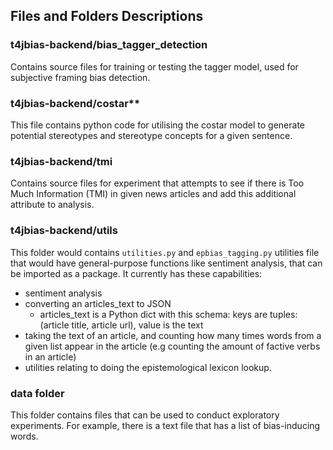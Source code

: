 ## **Files and Folders Descriptions**
### **t4jbias-backend/bias_tagger_detection**

Contains source files for training or testing the tagger model, used for subjective framing bias detection.

### t4jbias-backend/costar**
This file contains python code for utilising the costar model to generate potential stereotypes and stereotype concepts for a given sentence.

### **t4jbias-backend/tmi**

Contains source files for experiment that attempts to see if there is Too Much Information (TMI) in given news articles and add this additional attribute to analysis.

### **t4jbias-backend/utils**

This folder would contains `utilities.py` and `epbias_tagging.py` utilities file that would have general-purpose functions like sentiment analysis, that can be imported as a package. It currently has these capabilities:

- sentiment analysis
- converting an articles_text to JSON
  - articles_text is a Python dict with this schema: keys are tuples: (article title, article url), value is the text
- taking the text of an article, and counting how many times words from a given list appear in the article (e.g counting the amount of factive verbs in an article)
- utilities relating to doing the epistemological lexicon lookup.

### **data folder**

This folder contains files that can be used to conduct exploratory experiments.
For example, there is a text file that has a list of bias-inducing words.
